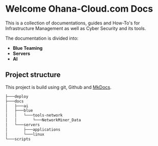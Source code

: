 # Welcome Ohana-Cloud.com Docs

This is a collection of documentations, guides and How-To's for Infrastructure Management as well as Cyber Security and its tools.

The documentation is divided into:

- **Blue Teaming**
- **Servers**
- **AI**

## Project structure
This project is build using git, Github and [MkDocs](servers/applications/mkdocs_setup.md).


```bash
├───deploy
├───docs
│   ├───ai
│   ├───blue
│   │   └───tools-network
│   │       └───NetworkMiner_Data
│   └───servers
│       ├───applications
│       └───linux
└───scripts
```

